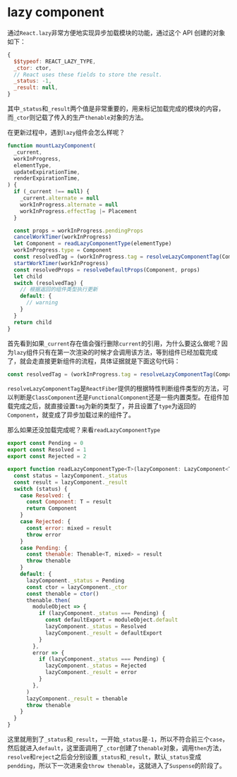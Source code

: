 # lazy component

通过`React.lazy`非常方便地实现异步加载模块的功能，通过这个 API 创建的对象如下：

```js
{
  $$typeof: REACT_LAZY_TYPE,
  _ctor: ctor,
  // React uses these fields to store the result.
  _status: -1,
  _result: null,
}
```

其中`_status`和`_result`两个值是非常重要的，用来标记加载完成的模块的内容，而`_ctor`则记载了传入的生产`thenable`对象的方法。

在更新过程中，遇到`lazy`组件会怎么样呢？

```js
function mountLazyComponent(
  _current,
  workInProgress,
  elementType,
  updateExpirationTime,
  renderExpirationTime,
) {
  if (_current !== null) {
    _current.alternate = null
    workInProgress.alternate = null
    workInProgress.effectTag |= Placement
  }

  const props = workInProgress.pendingProps
  cancelWorkTimer(workInProgress)
  let Component = readLazyComponentType(elementType)
  workInProgress.type = Component
  const resolvedTag = (workInProgress.tag = resolveLazyComponentTag(Component))
  startWorkTimer(workInProgress)
  const resolvedProps = resolveDefaultProps(Component, props)
  let child
  switch (resolvedTag) {
    // 根据返回的组件类型执行更新
    default: {
      // warning
    }
  }
  return child
}
```

首先看到如果`_current`存在值会强行删除`current`的引用，为什么要这么做呢？因为`lazy`组件只有在第一次渲染的时候才会调用该方法，等到组件已经加载完成了，就会走直接更新组件的流程，具体证据就是下面这句代码：

```js
const resolvedTag = (workInProgress.tag = resolveLazyComponentTag(Component))
```

`resolveLazyComponentTag`是`ReactFiber`提供的根据特性判断组件类型的方法，可以判断是`ClassComponent`还是`FunctionalComponent`还是一些内置类型。在组件加载完成之后，就直接设置`tag`为新的类型了，并且设置了`type`为返回的`Component`，就变成了异步加载过来的组件了。

那么如果还没加载完成呢？来看`readLazyComponentType`

```js
export const Pending = 0
export const Resolved = 1
export const Rejected = 2

export function readLazyComponentType<T>(lazyComponent: LazyComponent<T>): T {
  const status = lazyComponent._status
  const result = lazyComponent._result
  switch (status) {
    case Resolved: {
      const Component: T = result
      return Component
    }
    case Rejected: {
      const error: mixed = result
      throw error
    }
    case Pending: {
      const thenable: Thenable<T, mixed> = result
      throw thenable
    }
    default: {
      lazyComponent._status = Pending
      const ctor = lazyComponent._ctor
      const thenable = ctor()
      thenable.then(
        moduleObject => {
          if (lazyComponent._status === Pending) {
            const defaultExport = moduleObject.default
            lazyComponent._status = Resolved
            lazyComponent._result = defaultExport
          }
        },
        error => {
          if (lazyComponent._status === Pending) {
            lazyComponent._status = Rejected
            lazyComponent._result = error
          }
        },
      )
      lazyComponent._result = thenable
      throw thenable
    }
  }
}
```

这里就用到了`_status`和`_result`，一开始`_status`是`-1`，所以不符合前三个`case`，然后就进入`default`，这里面调用了`_ctor`创建了`thenable`对象，调用`then`方法，`resolve`和`reject`之后会分别设置`_status`和`_result`，默认`_status`变成`pendding`，所以下一次进来会`throw thenable`，这就进入了`Suspense`的阶段了。